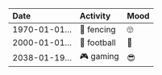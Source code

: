 | Date          | Activity         | Mood         |
| :------------ | :--------------- | :----------- |
| 1970-01-01…   | 🤺 fencing       | 🙄           |
| 2000-01-01…   | 🏈 football      | 🤔           |
| 2038-01-19…   | 🎮 gaming        | 😎           |
